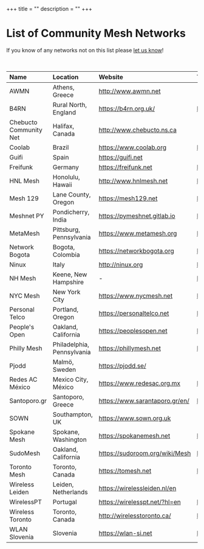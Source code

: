 +++
title = ""
description = ""
+++

# List of Community Mesh Networks

If you know of any networks not on this list please <a href="mailto:contact@meshcenter.org">let us know</a>!

<br />

| Name                   | Location                   | Website                          | Twitter                               |
| :--------------------- | :------------------------- | :------------------------------- | :------------------------------------ |
| AWMN                   | Athens, Greece             | <http://www.awmn.net>            | -                                     |
| B4RN                   | Rural North, England       | <https://b4rn.org.uk/>           | <https://twitter.com/dig2agig>        |
| Chebucto Community Net | Halifax, Canada            | <http://www.chebucto.ns.ca>      |                                       |
| Coolab                 | Brazil                     | <https://www.coolab.org>         | <https://twitter.com/coolabdiz>       |
| Guifi                  | Spain                      | <https://guifi.net>              | -                                     |
| Freifunk               | Germany                    | <https://freifunk.net>           | <https://twitter.com/freifunk>        |
| HNL Mesh               | Honolulu, Hawaii           | <http://www.hnlmesh.net>         | <https://twitter.com/HNLMesh>         |
| Mesh 129               | Lane County, Oregon        | <https://mesh129.net>            | <https://twitter.com/mesh129net>      |
| Meshnet PY             | Pondicherry, India         | <https://pymeshnet.gitlab.io>    | <https://twitter.com/pymesh>          |
| MetaMesh               | Pittsburg, Pennsylvania    | <https://www.metamesh.org>       | <https://twitter.com/MetaMeshWC>      |
| Network Bogota         | Bogota, Colombia           | <https://networkbogota.org>      | <https://twitter.com/Network_Bogota>  |
| Ninux                  | Italy                      | <http://ninux.org>               | <https://twitter.com/ninuxorg>        |
| NH Mesh                | Keene, New Hampshire       | -                                | <https://twitter.com/nhmesh_org>      |
| NYC Mesh               | New York City              | <https://www.nycmesh.net>        | <https://twitter.com/nycmesh>         |
| Personal Telco         | Portland, Oregon           | <https://personaltelco.net>      | <https://twitter.com/personaltelco>   |
| People's Open          | Oakland, California        | <https://peoplesopen.net>        | <https://twitter.com/pplsopennet>     |
| Philly Mesh            | Philadelphia, Pennsylvania | <https://phillymesh.net>         | <https://twitter.com/phillymesh>      |
| Pjodd                  | Malmö, Sweden              | <https://pjodd.se/>              | -                                     |
| Redes AC México        | Mexico City, México        | <https://www.redesac.org.mx>     | <https://twitter.com/redesac_mx>      |
| Santoporo.gr           | Santoporo, Greece          | <https://www.sarantaporo.gr/en/> | <https://twitter.com/Sarantaporogr>   |
| SOWN                   | Southampton, UK            | <https://www.sown.org.uk>        | -                                     |
| Spokane Mesh           | Spokane, Washington        | <https://spokanemesh.net>        | <https://twitter.com/spokanemesh>     |
| SudoMesh               | Oakland, California        | <https://sudoroom.org/wiki/Mesh> | <https://twitter.com/sudomesh>        |
| Toronto Mesh           | Toronto, Canada            | <https://tomesh.net>             | <https://twitter.com/tomeshnet>       |
| Wireless Leiden        | Leiden, Netherlands        | <https://wirelessleiden.nl/en>   | -                                     |
| WirelessPT             | Portugal                   | <https://wirelesspt.net/?hl=en>  | <https://twitter.com/wirelesspt>      |
| Wireless Toronto       | Toronto, Canada            | <http://wirelesstoronto.ca/>     | <https://twitter.com/wirelesstoronto> |
| WLAN Slovenia          | Slovenia                   | <https://wlan-si.net>            | <https://twitter.com/wlanslovenija>   |
